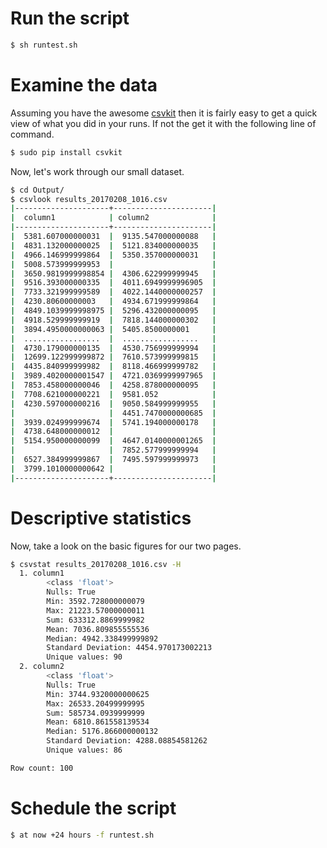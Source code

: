 # Run the script

```bash
$ sh runtest.sh
```

# Examine the data

Assuming you have the awesome [csvkit](http://csvkit.readthedocs.io/en/1.0.1/index.html) then it is fairly easy to get a quick view of what you did in your runs. If not the get it with the following line of command.

```bash
$ sudo pip install csvkit
```
Now, let's work through our small dataset.

```bash
$ cd Output/
$ csvlook results_20170208_1016.csv
|---------------------+----------------------|
|  column1            | column2              |
|---------------------+----------------------|
|  5381.607000000031  |  9135.547000000088   |
|  4831.132000000025  |  5121.834000000035   |
|  4966.146999999864  |  5350.357000000031   |
|  5008.573999999953  |                      |
|  3650.9819999998854 |  4306.622999999945   |
|  9516.393000000335  |  4011.6949999996905  |
|  7733.321999999589  |  4022.1440000000257  |
|  4230.80600000003   |  4934.671999999864   |
|  4849.1039999998975 |  5296.432000000095   |
|  4918.529999999919  |  7818.144000000302   |
|  3894.4950000000063 |  5405.8500000001     |
|  .................  |  .................   |
|  4730.179000000135  |  4530.756999999994   |
|  12699.122999999872 |  7610.573999999815   |
|  4435.840999999982  |  8118.466999999782   |
|  3989.4020000001547 |  4721.0369999997965  |
|  7853.458000000046  |  4258.878000000095   |
|  7708.621000000221  |  9581.052            |
|  4230.597000000216  |  9050.584999999955   |
|                     |  4451.7470000000685  |
|  3939.024999999674  |  5741.194000000178   |
|  4738.648000000012  |                      |
|  5154.950000000099  |  4647.0140000001265  |
|                     |  7852.577999999994   |
|  6527.384999999867  |  7495.597999999973   |
|  3799.1010000000642 |                      |
|---------------------+----------------------|
```
# Descriptive statistics
Now, take a look on the basic figures for our two pages.

```bash
$ csvstat results_20170208_1016.csv -H
  1. column1
        <class 'float'>
        Nulls: True
        Min: 3592.728000000079
        Max: 21223.57000000011
        Sum: 633312.8869999982
        Mean: 7036.809855555536
        Median: 4942.338499999892
        Standard Deviation: 4454.970173002213
        Unique values: 90
  2. column2
        <class 'float'>
        Nulls: True
        Min: 3744.9320000000625
        Max: 26533.20499999995
        Sum: 585734.0939999999
        Mean: 6810.861558139534
        Median: 5176.866000000132
        Standard Deviation: 4288.08854581262
        Unique values: 86

Row count: 100
```
# Schedule the script

```bash
$ at now +24 hours -f runtest.sh
```
